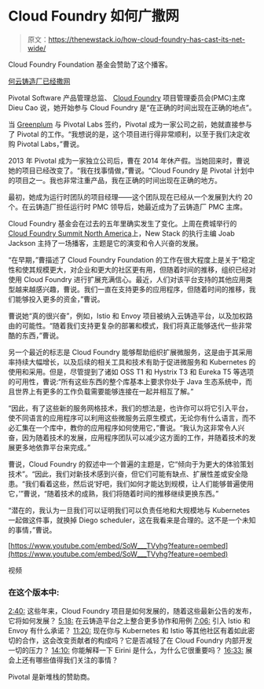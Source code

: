 # Cloud Foundry 如何广撒网

> 原文：<https://thenewstack.io/how-cloud-foundry-has-cast-its-net-wide/>

Cloud Foundry Foundation 基金会赞助了这个播客。

[何云铸造厂已经撒网](https://thenewstack.simplecast.com/episodes/how-cloud-foundry-has-cast-its-net-wide)

Pivotal Software 产品管理总监、 [Cloud Foundry](https://www.cloudfoundry.org/foundation/) 项目管理委员会(PMC)主席 Dieu Cao 说，她开始参与 Cloud Foundry 是“在正确的时间出现在正确的地点”。

当 [Greenplum](https://pivotal.io/pivotal-greenplum) 与 Pivotal Labs 签约，Pivotal 成为一家公司之前，她就直接参与了 Pivotal 的工作。“我想说的是，这个项目进行得非常顺利，以至于我们决定收购 Pivotal Labs，”曹说。

2013 年 Pivotal 成为一家独立公司后，曹在 2014 年休产假。当她回来时，曹说她的项目已经改变了。“我在找事情做，”曹说。“Cloud Foundry 是 Pivotal 计划中的项目之一。我也非常注重产品，我在正确的时间出现在正确的地方。

最初，她成为运行时团队的项目经理——这个团队现在已经从一个发展到大约 20 个。在云铸造厂担任运行时 PMC 领导后，她最近成为了云铸造厂 PMC 主席。

Cloud Foundry 基金会在过去的五年里确实发生了变化。上周在费城举行的[Cloud Foundry Summit North America](https://www.cloudfoundry.org/event/nasummit2019/)上，New Stack 的执行主编 Joab Jackson 主持了一场播客，主题是它的演变和令人兴奋的发展。

“在早期，”曹描述了 Cloud Foundry Foundation 的工作在很大程度上是关于“稳定性和使其规模更大，对企业和更大的社区更有用，但随着时间的推移，组织已经对使用 Cloud Foundry 进行扩展充满信心。最近，人们对该平台支持的其他应用类型越来越感兴趣，曹说。我们一直在支持更多的应用程序，但随着时间的推移，我们能够投入更多的资金，”曹说。

曹说她“真的很兴奋”，例如，Istio 和 Envoy 项目被纳入云铸造平台，以及加权路由的可能性。“随着我们支持更复杂的部署和模式，我们将真正能够迭代一些非常酷的东西，”曹说。

另一个最近的标志是 Cloud Foundry 能够帮助组织扩展微服务，这是由于其采用率持续大幅增长，以及后续的相关工具和技术有助于促进微服务和 Kubernetes 的使用和采用。但是，尽管提到了诸如 OSS T1 和 Hystrix T3 和 Eureka T5 等选项的可用性，曹说:“所有这些东西的整个库基本上要求你处于 Java 生态系统中，而且世界上有更多的工作负载需要能够连接在一起并相互了解。”

“因此，有了这些新的服务网格技术，我们的想法是，也许你可以将它引入平台，使不同语言的应用程序可以利用这些微服务云原生模式，无论你有什么语言，而不必汇集在一个库中，教你的应用程序如何使用它，”曹说。“我认为这非常令人兴奋，因为随着技术的发展，应用程序团队可以减少这方面的工作，并随着技术的发展更多地依靠平台来完成。”

曹说，Cloud Foundry 的叙述中一个普遍的主题是，它“倾向于为更大的体验策划技术”。“因此，我们对新技术感到兴奋，但它们可能有缺点、扩展性差或安全隐患。“我们看着这些，然后说‘好吧，我们如何才能达到规模，让人们能够普遍使用它，’”曹说，“随着技术的成熟，我们将随着时间的推移继续更换东西。”

“潜在的，我认为一旦我们可以证明我们可以负责任地和大规模地与 Kubernetes 一起做这件事，就换掉 Diego scheduler，这在我看来是合理的。这不是一个未知的事情，”曹说。

[https://www.youtube.com/embed/SoW___TVyhg?feature=oembed](https://www.youtube.com/embed/SoW___TVyhg?feature=oembed)

视频

### 在这个版本中:

[2:40:](https://thenewstack.simplecast.com/episodes/how-cloud-foundry-has-cast-its-net-wide?t=2:40) 这些年来，Cloud Foundry 项目是如何发展的，随着这些最新公告的发布，它将如何发展？
[5:18:](https://thenewstack.simplecast.com/episodes/how-cloud-foundry-has-cast-its-net-wide?t=5:18) 在云铸造平台之上整合更多协作和用例
[7:06:](https://thenewstack.simplecast.com/episodes/how-cloud-foundry-has-cast-its-net-wide?t=7:06) 引入 Istio 和 Envoy 有什么承诺？
[11:20:](https://thenewstack.simplecast.com/episodes/how-cloud-foundry-has-cast-its-net-wide?t=11:20) 现在你与 Kubernetes 和 Istio 等其他社区有着如此密切的合作，这会改变贡献者的构成吗？它是否减轻了在 Cloud Foundry 内部开发一切的压力？
[14:10:](https://thenewstack.simplecast.com/episodes/how-cloud-foundry-has-cast-its-net-wide?t=14:10) 你能解释一下 Eirini 是什么，为什么它很重要吗？
[16:33:](https://thenewstack.simplecast.com/episodes/how-cloud-foundry-has-cast-its-net-wide?t=16:33) 展会上还有哪些值得我们关注的事情？

Pivotal 是新堆栈的赞助商。

<svg xmlns:xlink="http://www.w3.org/1999/xlink" viewBox="0 0 68 31" version="1.1"><title>Group</title> <desc>Created with Sketch.</desc></svg>